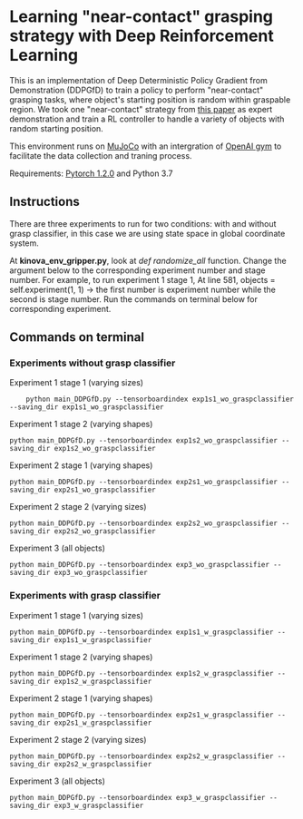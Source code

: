 # Learning "near-contact" grasping strategy with Deep Reinforcement Learning

This is an implementation of Deep Deterministic Policy Gradient from Demonstration (DDPGfD) to train a policy to perform "near-contact" grasping tasks, where object's starting position is random within graspable region. We took one "near-contact" strategy from [this paper](https://ieeexplore.ieee.org/document/8968468) as expert demonstration and train a RL controller to handle a variety of objects with random starting position. 

This environment runs on [MuJoCo](http://www.mujoco.org/) with an intergration of [OpenAI gym](https://gym.openai.com/) to facilitate the data collection and traning process. 

Requirements: [Pytorch 1.2.0](https://pytorch.org/) and Python 3.7 

## Instructions
There are three experiments to run for two conditions: with and without grasp classifier, in this case we are using state space in global coordinate system. 

At **kinova_env_gripper.py**, look at *def randomize_all* function. 
Change the argument below to the corresponding experiment number and stage number.
For example, to run experiment 1 stage 1,
At line 581, objects = self.experiment(1, 1)  → the first number is experiment number while the second is stage number. 
Run the commands on terminal below for corresponding experiment.

## Commands on terminal
### Experiments without grasp classifier
Experiment 1 stage 1 (varying sizes) 
```
	python main_DDPGfD.py --tensorboardindex exp1s1_wo_graspclassifier --saving_dir exp1s1_wo_graspclassifier
```

Experiment 1 stage 2 (varying shapes)
```
python main_DDPGfD.py --tensorboardindex exp1s2_wo_graspclassifier --saving_dir exp1s2_wo_graspclassifier
```

Experiment 2 stage 1 (varying shapes)
```
python main_DDPGfD.py --tensorboardindex exp2s1_wo_graspclassifier --saving_dir exp2s1_wo_graspclassifier
```

Experiment 2 stage 2 (varying sizes)
```
python main_DDPGfD.py --tensorboardindex exp2s2_wo_graspclassifier --saving_dir exp2s2_wo_graspclassifier
```

Experiment 3 (all objects) 
```
python main_DDPGfD.py --tensorboardindex exp3_wo_graspclassifier --saving_dir exp3_wo_graspclassifier
```

### Experiments with grasp classifier
Experiment 1 stage 1 (varying sizes) 
```
python main_DDPGfD.py --tensorboardindex exp1s1_w_graspclassifier --saving_dir exp1s1_w_graspclassifier
```

Experiment 1 stage 2 (varying shapes)
```
python main_DDPGfD.py --tensorboardindex exp1s2_w_graspclassifier --saving_dir exp1s2_w_graspclassifier
```
Experiment 2 stage 1 (varying shapes)
```
python main_DDPGfD.py --tensorboardindex exp2s1_w_graspclassifier --saving_dir exp2s1_w_graspclassifier
```

Experiment 2 stage 2 (varying sizes)
```
python main_DDPGfD.py --tensorboardindex exp2s2_w_graspclassifier --saving_dir exp2s2_w_graspclassifier
```

Experiment 3 (all objects)
```
python main_DDPGfD.py --tensorboardindex exp3_w_graspclassifier --saving_dir exp3_w_graspclassifier
```